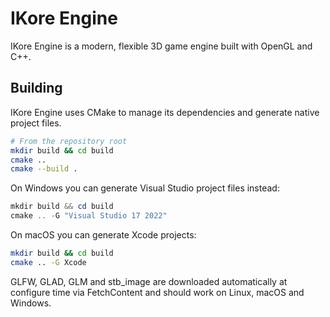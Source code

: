# IKore Engine
IKore Engine is a modern, flexible 3D game engine built with OpenGL and C++.

## Building

IKore Engine uses CMake to manage its dependencies and generate native project files.

```bash
# From the repository root
mkdir build && cd build
cmake ..
cmake --build .
```

On Windows you can generate Visual Studio project files instead:

```powershell
mkdir build && cd build
cmake .. -G "Visual Studio 17 2022"
```

On macOS you can generate Xcode projects:

```bash
mkdir build && cd build
cmake .. -G Xcode
```

GLFW, GLAD, GLM and stb_image are downloaded automatically at configure time via FetchContent and should work on Linux, macOS and Windows.
